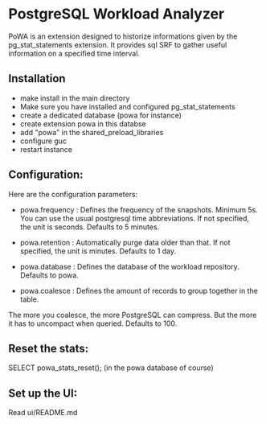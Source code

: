 PostgreSQL Workload Analyzer
============================

PoWA is an extension designed to historize informations given by the
pg_stat_statements extension. It provides sql SRF to gather useful information
on a specified time interval.


Installation
--------------

- make install in the main directory
- Make sure you have installed and configured pg_stat_statements
- create a dedicated database (powa for instance)
- create extension powa in this databse
- add "powa" in the shared_preload_libraries
- configure guc
- restart instance

Configuration:
------------------------


Here are the configuration parameters:

* powa.frequency : Defines the frequency of the snapshots. Minimum 5s. You can use the usual postgresql time abbreviations. If not specified, the unit is seconds. Defaults to 5 minutes.

* powa.retention : Automatically purge data older than that. If not specified, the unit is minutes. Defaults to 1 day.

* powa.database : Defines the database of the workload repository. Defaults to powa.

* powa.coalesce : Defines the amount of records to group together in the table.

The more you coalesce, the more PostgreSQL can compress. But the more it has
to uncompact when queried. Defaults to 100.

Reset the stats:
------------------------

SELECT powa_stats_reset(); (in the powa database of course)

Set up the UI:
------------------------

Read ui/README.md

